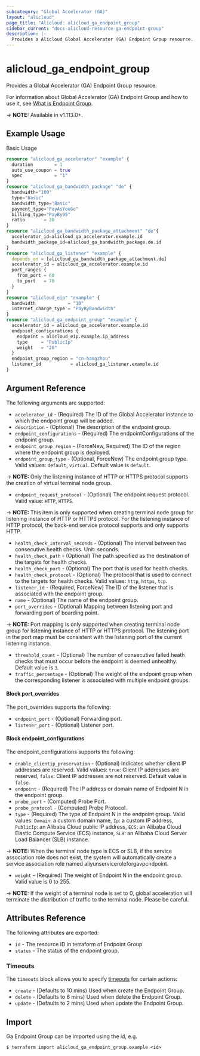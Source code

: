```yaml
---
subcategory: "Global Accelerator (GA)"
layout: "alicloud"
page_title: "Alicloud: alicloud_ga_endpoint_group"
sidebar_current: "docs-alicloud-resource-ga-endpoint-group"
description: |-
  Provides a Alicloud Global Accelerator (GA) Endpoint Group resource.
---
```


# alicloud\_ga\_endpoint\_group

Provides a Global Accelerator (GA) Endpoint Group resource.

For information about Global Accelerator (GA) Endpoint Group and how to use it, see [What is Endpoint Group](https://www.alibabacloud.com/help/en/doc-detail/153259.htm).

-> **NOTE:** Available in v1.113.0+.

## Example Usage

Basic Usage

```terraform
resource "alicloud_ga_accelerator" "example" {
  duration        = 1
  auto_use_coupon = true
  spec            = "1"
}
resource "alicloud_ga_bandwidth_package" "de" {
  bandwidth="100"
  type="Basic"
  bandwidth_type="Basic"
  payment_type="PayAsYouGo"
  billing_type="PayBy95"
  ratio       = 30
}
resource "alicloud_ga_bandwidth_package_attachment" "de"{
  accelerator_id=alicloud_ga_accelerator.example.id
  bandwidth_package_id=alicloud_ga_bandwidth_package.de.id
}
resource "alicloud_ga_listener" "example" {
  depends_on = [alicloud_ga_bandwidth_package_attachment.de]
  accelerator_id = alicloud_ga_accelerator.example.id
  port_ranges {
    from_port = 60
    to_port   = 70
  }
}
resource "alicloud_eip" "example" {
  bandwidth            = "10"
  internet_charge_type = "PayByBandwidth"
}
resource "alicloud_ga_endpoint_group" "example" {
  accelerator_id = alicloud_ga_accelerator.example.id
  endpoint_configurations {
    endpoint = alicloud_eip.example.ip_address
    type     = "PublicIp"
    weight   = "20"
  }
  endpoint_group_region = "cn-hangzhou"
  listener_id           = alicloud_ga_listener.example.id
}

```

## Argument Reference

The following arguments are supported:

* `accelerator_id` - (Required) The ID of the Global Accelerator instance to which the endpoint group will be added.
* `description` - (Optional) The description of the endpoint group.
* `endpoint_configurations` - (Required) The endpointConfigurations of the endpoint group.
* `endpoint_group_region` - (ForceNew, Required) The ID of the region where the endpoint group is deployed.
* `endpoint_group_type` - (Optional, ForceNew) The endpoint group type. Valid values: `default`, `virtual`. Default value is `default`.

-> **NOTE:** Only the listening instance of HTTP or HTTPS protocol supports the creation of virtual terminal node group.
    
* `endpoint_request_protocol` - (Optional) The endpoint request protocol. Valid value: `HTTP`, `HTTPS`.

-> **NOTE:** This item is only supported when creating terminal node group for listening instance of HTTP or HTTPS protocol. For the listening instance of HTTP protocol, the back-end service protocol supports and only supports HTTP.

* `health_check_interval_seconds` - (Optional) The interval between two consecutive health checks. Unit: seconds.
* `health_check_path` - (Optional) The path specified as the destination of the targets for health checks.
* `health_check_port` - (Optional) The port that is used for health checks.
* `health_check_protocol` - (Optional) The protocol that is used to connect to the targets for health checks. Valid values: `http`, `https`, `tcp`.
* `listener_id` - (Required, ForceNew) The ID of the listener that is associated with the endpoint group.
* `name` - (Optional) The name of the endpoint group.
* `port_overrides` - (Optional) Mapping between listening port and forwarding port of boarding point.

-> **NOTE:** Port mapping is only supported when creating terminal node group for listening instance of HTTP or HTTPS protocol. The listening port in the port map must be consistent with the listening port of the current listening instance.

* `threshold_count` - (Optional) The number of consecutive failed heath checks that must occur before the endpoint is deemed unhealthy. Default value is `3`.
* `traffic_percentage` - (Optional) The weight of the endpoint group when the corresponding listener is associated with multiple endpoint groups.

#### Block port_overrides

The port_overrides supports the following: 

* `endpoint_port` - (Optional) Forwarding port.
* `listener_port` - (Optional) Listener port.

#### Block endpoint_configurations

The endpoint_configurations supports the following: 

* `enable_clientip_preservation` - (Optional) Indicates whether client IP addresses are reserved. Valid values: `true`: Client IP addresses are reserved, `false`: Client IP addresses are not reserved. Default value is `false`.
* `endpoint` - (Required) The IP address or domain name of Endpoint N in the endpoint group.
* `probe_port` - (Computed) Probe Port.
* `probe_protocol` - (Computed) Probe Protocol.
* `type` - (Required) The type of Endpoint N in the endpoint group. Valid values: `Domain`: a custom domain name, `Ip`: a custom IP address, `PublicIp`: an Alibaba Cloud public IP address, `ECS`: an Alibaba Cloud Elastic Compute Service (ECS) instance, `SLB`: an Alibaba Cloud Server Load Balancer (SLB) instance.

-> **NOTE:** When the terminal node type is ECS or SLB, if the service association role does not exist, the system will automatically create a service association role named aliyunserviceroleforgavpcndpoint.

* `weight` - (Required) The weight of Endpoint N in the endpoint group. Valid value is 0 to 255.

-> **NOTE:** If the weight of a terminal node is set to 0, global acceleration will terminate the distribution of traffic to the terminal node. Please be careful.
             
## Attributes Reference

The following attributes are exported:

* `id` - The resource ID in terraform of Endpoint Group.
* `status` - The status of the endpoint group.

### Timeouts

The `timeouts` block allows you to specify [timeouts](https://www.terraform.io/docs/configuration-0-11/resources.html#timeouts) for certain actions:

* `create` - (Defaults to 10 mins) Used when create the Endpoint Group.
* `delete` - (Defaults to 6 mins) Used when delete the Endpoint Group.
* `update` - (Defaults to 2 mins) Used when update the Endpoint Group.

## Import

Ga Endpoint Group can be imported using the id, e.g.

```
$ terraform import alicloud_ga_endpoint_group.example <id>
```